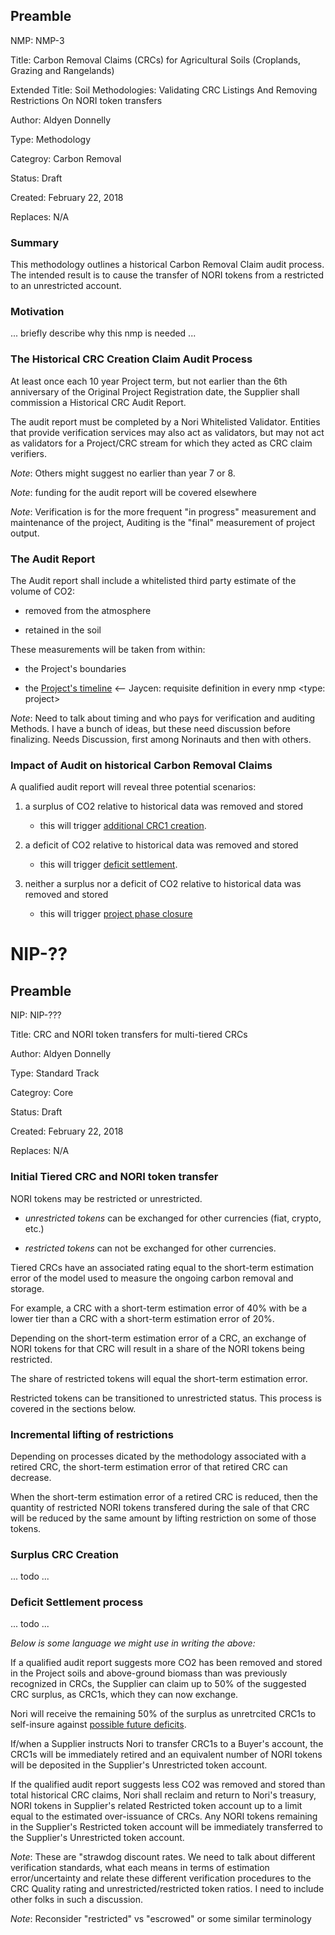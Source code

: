 ## Preamble

  NMP: NMP-3

  Title: Carbon Removal Claims (CRCs) for Agricultural Soils (Croplands, Grazing and Rangelands) 

  Extended Title: Soil Methodologies: Validating CRC Listings And Removing Restrictions On NORI token transfers

  Author: Aldyen Donnelly

  Type: Methodology

  Categroy: Carbon Removal

  Status: Draft

  Created: February 22, 2018

  Replaces: N/A



### Summary

This methodology outlines a historical Carbon Removal Claim audit process.
The intended result is to cause the transfer of NORI tokens from a restricted
to an unrestricted account.

### Motivation
... briefly describe why this nmp is needed ...


### The Historical CRC Creation Claim Audit Process

At least once each 10 year Project term, but not earlier than the
6th anniversary of the Original Project Registration date, the Supplier
shall commission a Historical CRC Audit Report.

The audit report must be completed by a Nori Whitelisted Validator.
Entities that provide verification services may also act as validators,
but may not act as validators for a Project/CRC stream for which they acted
as CRC claim verifiers.

_Note_: Others might suggest no earlier than year 7 or 8.

_Note_: funding for the audit report will be covered elsewhere

_Note_: Verification is for the more frequent "in progress" measurement
and maintenance of the project, Auditing is the "final" measurement
of project output.

### The Audit Report

The Audit report shall include a whitelisted third party estimate of the volume of CO2:

  * removed from the atmosphere

  * retained in the soil

These measurements will be taken from within:

  * the Project's boundaries

  * the [Project's timeline](NMP-???) <-- Jaycen: requisite definition in every nmp <type: project>


_Note_: Need to talk about timing and who pays for verification and auditing
Methods.  I have a bunch of ideas, but these need
discussion before finalizing.  Needs Discussion, first among
Norinauts and then with others.

### Impact of Audit on historical Carbon Removal Claims

A qualified audit report will reveal three potential scenarios:

1. a surplus of CO2 relative to historical data was removed and stored

   * this will trigger [additional CRC1 creation](NIP-???).

2. a deficit of CO2 relative to historical data was removed and stored

   * this will trigger [deficit settlement](NIP-???).
   
3. neither a surplus nor a deficit of CO2 relative to historical data
   was removed and stored
   
   * this will trigger [project phase closure](NIP-???)


# NIP-??

## Preamble

  NIP: NIP-???

  Title: CRC and NORI token transfers for multi-tiered CRCs

  Author: Aldyen Donnelly

  Type: Standard Track

  Categroy: Core

  Status: Draft

  Created: February 22, 2018

  Replaces: N/A


### Initial Tiered CRC and NORI token transfer

NORI tokens may be restricted or unrestricted.

 * _unrestricted tokens_ can be exchanged for other currencies (fiat, crypto, etc.)
 
 * _restricted tokens_ can not be exchanged for other currencies.

Tiered CRCs have an associated rating equal to the short-term estimation error
of the model used to measure the ongoing carbon removal and storage.

For example, a CRC with a short-term estimation error of 40% with be a lower tier
than a CRC with a short-term estimation error of 20%.

Depending on the short-term estimation error of a CRC, an exchange of NORI
tokens for that CRC will result in a share of the NORI tokens being restricted.

The share of restricted tokens will equal the short-term estimation error.

Restricted tokens can be transitioned to unrestricted status. This process
is covered in the sections below.

### Incremental lifting of restrictions

Depending on processes dicated by the methodology associated with a retired CRC,
the short-term estimation error of that retired CRC can decrease.

When the short-term estimation error of a retired CRC is reduced, then the quantity
of restricted NORI tokens transfered during the sale of that CRC will be reduced
by the same amount by lifting restriction on some of those tokens.

### Surplus CRC Creation

... todo ...

### Deficit Settlement process

... todo ...


_Below is some language we might use in writing the above:_

If a qualified audit report suggests more CO2 has been removed
and stored in the Project soils and above-ground biomass than was
previously recognized in CRCs, the Supplier can claim up to 50%
of the suggested CRC surplus, as CRC1s, which they can now exchange.

Nori will receive the remaining 50% of the surplus as unretrcited CRC1s
to self-insure against [possible future deficits](explanation).

If/when a Supplier instructs Nori to transfer CRC1s to a Buyer's account,
the CRC1s will be immediately retired and an equivalent number of NORI
tokens will be deposited in the Supplier's Unrestricted token account.

If the qualified audit report suggests less CO2 was removed and stored than total
historical CRC claims, Nori shall reclaim and return to Nori's treasury,
NORI tokens in Supplier's related Restricted token account up to a limit
equal to the estimated over-issuance of CRCs. Any NORI tokens remaining
in the Supplier's Restricted token account will be immediately transferred
to the Supplier's Unrestricted token account.

_Note_: These are "strawdog discount
rates. We need to talk about different verification standards, what
each means in terms of estimation error/uncertainty and relate these
different verification procedures to the CRC Quality rating and
unrestricted/restricted token ratios.  I need to include other folks in such a discussion.

_Note_: Reconsider "restricted" vs "escrowed" or some similar terminology
